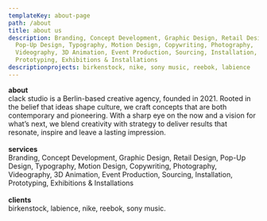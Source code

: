 ```yaml
---
templateKey: about-page
path: /about
title: about us
description: Branding, Concept Development, Graphic Design, Retail Design,
  Pop-Up Design, Typography, Motion Design, Copywriting, Photography,
  Videography, 3D Animation, Event Production, Sourcing, Installation,
  Prototyping, Exhibitions & Installations
descriptionprojects: birkenstock, nike, sony music, reebok, labience
---
```

**about**\
clack <crossed> studio </crossed> is a Berlin-based creative agency, founded in 2021. Rooted in the belief that ideas shape culture, we craft concepts that are both contemporary and pioneering. With a sharp eye on the now and a vision for what’s next, we blend creativity with strategy to deliver results that resonate, inspire and leave a lasting impression.\
\
**services**\
Branding, Concept Development, Graphic Design, Retail Design, Pop-Up Design, Typography, Motion Design, Copywriting, Photography, Videography, 3D Animation, Event Production, Sourcing, Installation, Prototyping, Exhibitions & Installations\
\
**clients**\
birkenstock, labience, nike, reebok, sony music.
